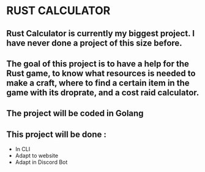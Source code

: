# RUST CALCULATOR

## Rust Calculator is currently my biggest project. I have never done a project of this size before.
## The goal of this project is to have a help for the Rust game, to know what resources is needed to make a craft, where to find a certain item in the game with its droprate, and a cost raid calculator.
## The project will be coded in Golang
## This project will be done :
- In CLI
- Adapt to website
- Adapt in Discord Bot
